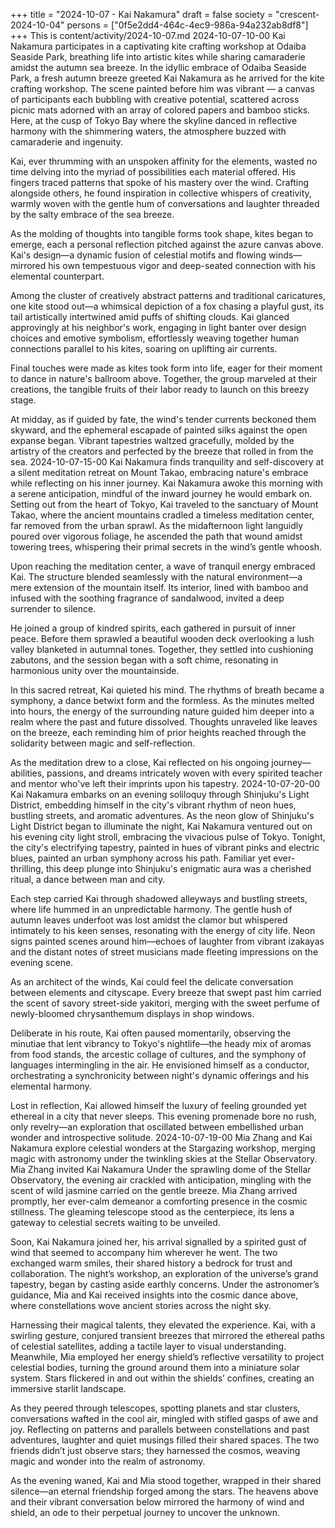 +++
title = "2024-10-07 - Kai Nakamura"
draft = false
society = "crescent-2024-10-04"
persons = ["0f5e2dd4-464c-4ec9-986a-94a232ab8df8"]
+++
This is content/activity/2024-10-07.md
2024-10-07-10-00
Kai Nakamura participates in a captivating kite crafting workshop at Odaiba Seaside Park, breathing life into artistic kites while sharing camaraderie amidst the autumn sea breeze.
In the idyllic embrace of Odaiba Seaside Park, a fresh autumn breeze greeted Kai Nakamura as he arrived for the kite crafting workshop. The scene painted before him was vibrant — a canvas of participants each bubbling with creative potential, scattered across picnic mats adorned with an array of colored papers and bamboo sticks. Here, at the cusp of Tokyo Bay where the skyline danced in reflective harmony with the shimmering waters, the atmosphere buzzed with camaraderie and ingenuity.

Kai, ever thrumming with an unspoken affinity for the elements, wasted no time delving into the myriad of possibilities each material offered. His fingers traced patterns that spoke of his mastery over the wind. Crafting alongside others, he found inspiration in collective whispers of creativity, warmly woven with the gentle hum of conversations and laughter threaded by the salty embrace of the sea breeze. 

As the molding of thoughts into tangible forms took shape, kites began to emerge, each a personal reflection pitched against the azure canvas above. Kai's design—a dynamic fusion of celestial motifs and flowing winds—mirrored his own tempestuous vigor and deep-seated connection with his elemental counterpart.

Among the cluster of creatively abstract patterns and traditional caricatures, one kite stood out—a whimsical depiction of a fox chasing a playful gust, its tail artistically intertwined amid puffs of shifting clouds. Kai glanced approvingly at his neighbor's work, engaging in light banter over design choices and emotive symbolism, effortlessly weaving together human connections parallel to his kites, soaring on uplifting air currents.

Final touches were made as kites took form into life, eager for their moment to dance in nature's ballroom above. Together, the group marveled at their creations, the tangible fruits of their labor ready to launch on this breezy stage.

At midday, as if guided by fate, the wind's tender currents beckoned them skyward, and the ephemeral escapade of painted silks against the open expanse began. Vibrant tapestries waltzed gracefully, molded by the artistry of the creators and perfected by the breeze that rolled in from the sea.
2024-10-07-15-00
Kai Nakamura finds tranquility and self-discovery at a silent meditation retreat on Mount Takao, embracing nature's embrace while reflecting on his inner journey.
Kai Nakamura awoke this morning with a serene anticipation, mindful of the inward journey he would embark on. Setting out from the heart of Tokyo, Kai traveled to the sanctuary of Mount Takao, where the ancient mountains cradled a timeless meditation center, far removed from the urban sprawl. As the midafternoon light languidly poured over vigorous foliage, he ascended the path that wound amidst towering trees, whispering their primal secrets in the wind’s gentle whoosh.

Upon reaching the meditation center, a wave of tranquil energy embraced Kai. The structure blended seamlessly with the natural environment—a mere extension of the mountain itself. Its interior, lined with bamboo and infused with the soothing fragrance of sandalwood, invited a deep surrender to silence.

He joined a group of kindred spirits, each gathered in pursuit of inner peace. Before them sprawled a beautiful wooden deck overlooking a lush valley blanketed in autumnal tones. Together, they settled into cushioning zabutons, and the session began with a soft chime, resonating in harmonious unity over the mountainside.

In this sacred retreat, Kai quieted his mind. The rhythms of breath became a symphony, a dance betwixt form and the formless. As the minutes melted into hours, the energy of the surrounding nature guided him deeper into a realm where the past and future dissolved. Thoughts unraveled like leaves on the breeze, each reminding him of prior heights reached through the solidarity between magic and self-reflection.

As the meditation drew to a close, Kai reflected on his ongoing journey—abilities, passions, and dreams intricately woven with every spirited teacher and mentor who've left their imprints upon his tapestry.
2024-10-07-20-00
Kai Nakamura embarks on an evening soliloquy through Shinjuku's Light District, embedding himself in the city's vibrant rhythm of neon hues, bustling streets, and aromatic adventures.
As the neon glow of Shinjuku's Light District began to illuminate the night, Kai Nakamura ventured out on his evening city light stroll, embracing the vivacious pulse of Tokyo. Tonight, the city's electrifying tapestry, painted in hues of vibrant pinks and electric blues, painted an urban symphony across his path. Familiar yet ever-thrilling, this deep plunge into Shinjuku's enigmatic aura was a cherished ritual, a dance between man and city.

Each step carried Kai through shadowed alleyways and bustling streets, where life hummed in an unpredictable harmony. The gentle hush of autumn leaves underfoot was lost amidst the clamor but whispered intimately to his keen senses, resonating with the energy of city life. Neon signs painted scenes around him—echoes of laughter from vibrant izakayas and the distant notes of street musicians made fleeting impressions on the evening scene.

As an architect of the winds, Kai could feel the delicate conversation between elements and cityscape. Every breeze that swept past him carried the scent of savory street-side yakitori, merging with the sweet perfume of newly-bloomed chrysanthemum displays in shop windows. 

Deliberate in his route, Kai often paused momentarily, observing the minutiae that lent vibrancy to Tokyo's nightlife—the heady mix of aromas from food stands, the arcestic collage of cultures, and the symphony of languages intermingling in the air. He envisioned himself as a conductor, orchestrating a synchronicity between night's dynamic offerings and his elemental harmony. 

Lost in reflection, Kai allowed himself the luxury of feeling grounded yet ethereal in a city that never sleeps. This evening promenade bore no rush, only revelry—an exploration that oscillated between embellished urban wonder and introspective solitude.
2024-10-07-19-00
Mia Zhang and Kai Nakamura explore celestial wonders at the Stargazing workshop, merging magic with astronomy under the twinkling skies at the Stellar Observatory.
Mia Zhang invited Kai Nakamura
Under the sprawling dome of the Stellar Observatory, the evening air crackled with anticipation, mingling with the scent of wild jasmine carried on the gentle breeze. Mia Zhang arrived promptly, her ever-calm demeanor a comforting presence in the cosmic stillness. The gleaming telescope stood as the centerpiece, its lens a gateway to celestial secrets waiting to be unveiled.

Soon, Kai Nakamura joined her, his arrival signalled by a spirited gust of wind that seemed to accompany him wherever he went. The two exchanged warm smiles, their shared history a bedrock for trust and collaboration. The night’s workshop, an exploration of the universe’s grand tapestry, began by casting aside earthly concerns. Under the astronomer’s guidance, Mia and Kai received insights into the cosmic dance above, where constellations wove ancient stories across the night sky.

Harnessing their magical talents, they elevated the experience. Kai, with a swirling gesture, conjured transient breezes that mirrored the ethereal paths of celestial satellites, adding a tactile layer to visual understanding. Meanwhile, Mia employed her energy shield’s reflective versatility to project celestial bodies, turning the ground around them into a miniature solar system. Stars flickered in and out within the shields’ confines, creating an immersive starlit landscape.

As they peered through telescopes, spotting planets and star clusters, conversations wafted in the cool air, mingled with stifled gasps of awe and joy. Reflecting on patterns and parallels between constellations and past adventures, laughter and quiet musings filled their shared spaces. The two friends didn’t just observe stars; they harnessed the cosmos, weaving magic and wonder into the realm of astronomy.

As the evening waned, Kai and Mia stood together, wrapped in their shared silence—an eternal friendship forged among the stars. The heavens above and their vibrant conversation below mirrored the harmony of wind and shield, an ode to their perpetual journey to uncover the unknown.
